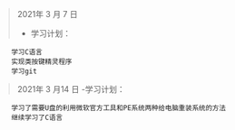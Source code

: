 
> 2021年 3 月 7 日
>- 学习计划：

        学习C语言
        实现类按键精灵程序
        学习git

> 2021年 3 月14 日
> -学习计划：
> 
        学习了需要U盘的利用微软官方工具和PE系统两种给电脑重装系统的方法
        继续学习了C语言
